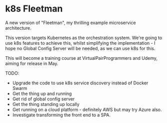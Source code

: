 # k8s Fleetman

A new version of "Fleetman", my thrilling example microservice architecture.

This version targets Kubernetes as the orchestration system. We're going to use k8s features to achieve this, whilst simplifying the implementation - I hope no Global Config Server will be needed, as we can use k8s for this.

This will become a training course at VirtualPairProgrammers and Udemy, aiming for release in May.

TODO:

* Upgrade the code to use k8s service discovery instead of Docker Swarm
* Get the thing up and running
* Get rid of global config server
* Get the thing standing up locally
* Get running on a cloud platform - definitely AWS but may try Azure also.
* Investigate transforming the front end to a SPA.
